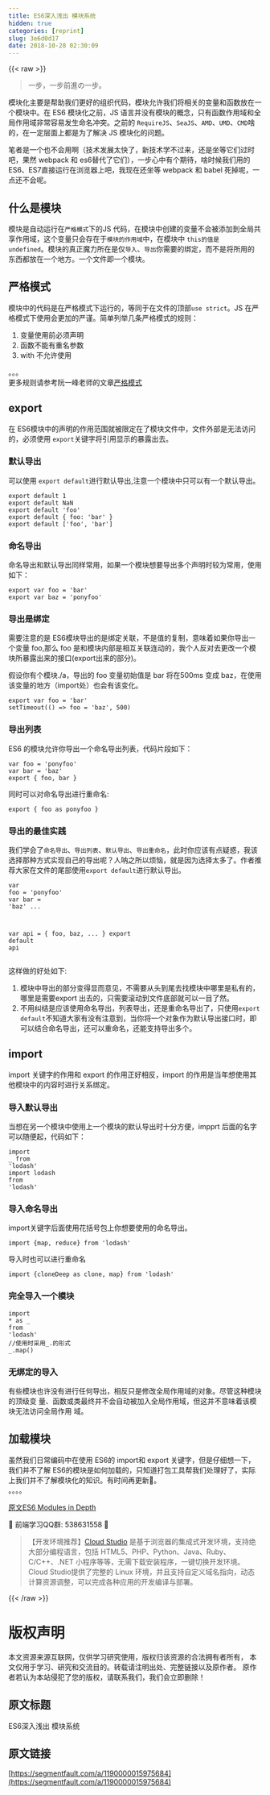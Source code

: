 ```yaml
---
title: ES6深入浅出 模块系统
hidden: true
categories: [reprint]
slug: 3e6d0d17
date: 2018-10-28 02:30:09
---
```


{{< raw >}}
<blockquote>&#x4E00;&#x6B65;&#xFF0C;&#x4E00;&#x6B65;&#x524D;&#x9032;&#x306E;&#x4E00;&#x6B65;&#x3002;</blockquote><p>&#x6A21;&#x5757;&#x5316;&#x4E3B;&#x8981;&#x662F;&#x5E2E;&#x52A9;&#x6211;&#x4EEC;&#x66F4;&#x597D;&#x7684;&#x7EC4;&#x7EC7;&#x4EE3;&#x7801;&#xFF0C;&#x6A21;&#x5757;&#x5141;&#x8BB8;&#x6211;&#x4EEC;&#x5C06;&#x76F8;&#x5173;&#x7684;&#x53D8;&#x91CF;&#x548C;&#x51FD;&#x6570;&#x653E;&#x5728;&#x4E00;&#x4E2A;&#x6A21;&#x5757;&#x4E2D;&#x3002;&#x5728; ES6 &#x6A21;&#x5757;&#x5316;&#x4E4B;&#x524D;&#xFF0C;JS &#x8BED;&#x8A00;&#x5E76;&#x6CA1;&#x6709;&#x6A21;&#x5757;&#x7684;&#x6982;&#x5FF5;&#xFF0C;&#x53EA;&#x6709;&#x51FD;&#x6570;&#x4F5C;&#x7528;&#x57DF;&#x548C;&#x5168;&#x5C40;&#x4F5C;&#x7528;&#x57DF;&#x975E;&#x5E38;&#x5BB9;&#x6613;&#x53D1;&#x751F;&#x547D;&#x540D;&#x51B2;&#x7A81;&#x3002;&#x4E4B;&#x524D;&#x7684; <code>RequireJS</code>&#x3001;<code>SeaJS</code>&#x3001;<code>AMD</code>&#x3001;<code>UMD</code>&#x3001;<code>CMD</code>&#x5565;&#x7684;&#xFF0C;&#x5728;&#x4E00;&#x5B9A;&#x5C42;&#x9762;&#x4E0A;&#x90FD;&#x662F;&#x4E3A;&#x4E86;&#x89E3;&#x51B3; JS &#x6A21;&#x5757;&#x5316;&#x7684;&#x95EE;&#x9898;&#x3002;</p><p>&#x7B14;&#x8005;&#x662F;&#x4E00;&#x4E2A;&#x4E5F;&#x4E0D;&#x4F1A;&#x7528;&#x554A;&#xFF08;&#x6280;&#x672F;&#x53D1;&#x5C55;&#x592A;&#x5FEB;&#x4E86;&#xFF0C;&#x65B0;&#x6280;&#x672F;&#x5B66;&#x4E0D;&#x8FC7;&#x6765;&#xFF0C;&#x8FD8;&#x662F;&#x5750;&#x7B49;&#x5B83;&#x4EEC;&#x8FC7;&#x65F6;&#x5427;&#xFF0C;&#x679C;&#x7136; webpack &#x548C; es6&#x66FF;&#x4EE3;&#x4E86;&#x5B83;&#x4EEC;&#xFF09;&#xFF0C;&#x4E00;&#x6B65;&#x5FC3;&#x4E2D;&#x6709;&#x4E2A;&#x671F;&#x5F85;&#xFF0C;&#x5565;&#x65F6;&#x5019;&#x6211;&#x4EEC;&#x7528;&#x7684; ES6&#x3001;ES7&#x76F4;&#x63A5;&#x8FD0;&#x884C;&#x5728;&#x6D4F;&#x89C8;&#x5668;&#x4E0A;&#x5427;&#xFF0C;&#x6211;&#x73B0;&#x5728;&#x8FD8;&#x5750;&#x7B49; webpack &#x548C; babel &#x6B7B;&#x6389;&#x5462;&#xFF0C;&#x4E00;&#x70B9;&#x8FD8;&#x4E0D;&#x4F1A;&#x5462;&#x3002;</p><h2 id="articleHeader0">&#x4EC0;&#x4E48;&#x662F;&#x6A21;&#x5757;</h2><p>&#x6A21;&#x5757;&#x662F;&#x81EA;&#x52A8;&#x8FD0;&#x884C;&#x5728;<code>&#x4E25;&#x683C;&#x6A21;&#x5F0F;</code>&#x4E0B;&#x7684;JS &#x4EE3;&#x7801;&#xFF0C;&#x5728;&#x6A21;&#x5757;&#x4E2D;&#x521B;&#x5EFA;&#x7684;&#x53D8;&#x91CF;&#x4E0D;&#x4F1A;&#x88AB;&#x6DFB;&#x52A0;&#x5230;&#x5168;&#x5C40;&#x5171;&#x4EAB;&#x4F5C;&#x7528;&#x57DF;&#xFF0C;&#x8FD9;&#x4E2A;&#x53D8;&#x91CF;&#x53EA;&#x4F1A;&#x5B58;&#x5728;&#x4E8E;<code>&#x6A21;&#x5757;&#x7684;&#x4F5C;&#x7528;&#x57DF;</code>&#x4E2D;&#xFF0C;&#x5728;&#x6A21;&#x5757;&#x4E2D; <code>this&#x7684;&#x503C;&#x662F; undefined</code>&#x3002;&#x6A21;&#x5757;&#x7684;&#x771F;&#x6B63;&#x9B54;&#x529B;&#x6240;&#x5728;&#x662F;&#x4EC5;<code>&#x5BFC;&#x5165;</code>&#x3001;<code>&#x5BFC;&#x51FA;</code>&#x4F60;&#x9700;&#x8981;&#x7684;&#x7ED1;&#x5B9A;&#xFF0C;&#x800C;&#x4E0D;&#x662F;&#x5C06;&#x6240;&#x7528;&#x7684;&#x4E1C;&#x897F;&#x90FD;&#x653E;&#x5728;&#x4E00;&#x4E2A;&#x5730;&#x65B9;&#x3002;&#x4E00;&#x4E2A;&#x6587;&#x4EF6;&#x5373;&#x4E00;&#x4E2A;&#x6A21;&#x5757;&#x3002;</p><h2 id="articleHeader1">&#x4E25;&#x683C;&#x6A21;&#x5F0F;</h2><p>&#x6A21;&#x5757;&#x4E2D;&#x7684;&#x4EE3;&#x7801;&#x662F;&#x5728;&#x4E25;&#x683C;&#x6A21;&#x5F0F;&#x4E0B;&#x8FD0;&#x884C;&#x7684;&#xFF0C;&#x7B49;&#x540C;&#x4E8E;&#x5728;&#x6587;&#x4EF6;&#x7684;&#x9876;&#x90E8;<code>use strict</code>&#x3002;JS &#x5728;&#x4E25;&#x683C;&#x6A21;&#x5F0F;&#x4E0B;&#x4F7F;&#x7528;&#x4F1A;&#x66F4;&#x52A0;&#x7684;&#x4E25;&#x8C28;&#x3002;&#x7B80;&#x5355;&#x5217;&#x4E3E;&#x51E0;&#x6761;&#x4E25;&#x683C;&#x6A21;&#x5F0F;&#x7684;&#x89C4;&#x5219;&#xFF1A;</p><ol><li>&#x53D8;&#x91CF;&#x4F7F;&#x7528;&#x524D;&#x5FC5;&#x987B;&#x58F0;&#x660E;</li><li>&#x51FD;&#x6570;&#x4E0D;&#x80FD;&#x6709;&#x91CD;&#x540D;&#x53C2;&#x6570;</li><li>with &#x4E0D;&#x5141;&#x8BB8;&#x4F7F;&#x7528;</li></ol><p>&#x3002;&#x3002;&#x3002;<br>&#x66F4;&#x591A;&#x89C4;&#x5219;&#x8BF7;&#x53C2;&#x8003;&#x962E;&#x4E00;&#x5CF0;&#x8001;&#x5E08;&#x7684;&#x6587;&#x7AE0;<a href="http://es6.ruanyifeng.com/#docs/module#%E4%B8%A5%E6%A0%BC%E6%A8%A1%E5%BC%8F" rel="nofollow noreferrer" target="_blank">&#x4E25;&#x683C;&#x6A21;&#x5F0F;</a></p><h2 id="articleHeader2">export</h2><p>&#x5728; ES6&#x6A21;&#x5757;&#x4E2D;&#x7684;&#x58F0;&#x660E;&#x7684;&#x4F5C;&#x7528;&#x8303;&#x56F4;&#x5C31;&#x88AB;&#x9650;&#x5B9A;&#x5728;&#x4E86;&#x6A21;&#x5757;&#x6587;&#x4EF6;&#x4E2D;&#xFF0C;&#x6587;&#x4EF6;&#x5916;&#x90E8;&#x662F;&#x65E0;&#x6CD5;&#x8BBF;&#x95EE;&#x7684;&#xFF0C;&#x5FC5;&#x987B;&#x4F7F;&#x7528; <code>export</code>&#x5173;&#x952E;&#x5B57;&#x5C06;&#x5F15;&#x7528;&#x663E;&#x793A;&#x7684;&#x66B4;&#x9732;&#x51FA;&#x53BB;&#x3002;</p><h3 id="articleHeader3">&#x9ED8;&#x8BA4;&#x5BFC;&#x51FA;</h3><p>&#x53EF;&#x4EE5;&#x4F7F;&#x7528; <code>export default</code>&#x8FDB;&#x884C;&#x9ED8;&#x8BA4;&#x5BFC;&#x51FA;,&#x6CE8;&#x610F;&#x4E00;&#x4E2A;&#x6A21;&#x5757;&#x4E2D;&#x53EA;&#x53EF;&#x4EE5;&#x6709;&#x4E00;&#x4E2A;&#x9ED8;&#x8BA4;&#x5BFC;&#x51FA;&#x3002;</p><div class="widget-codetool" style="display:none"><div class="widget-codetool--inner"><span class="selectCode code-tool" data-toggle="tooltip" data-placement="top" title="" data-original-title="&#x5168;&#x9009;"></span> <span type="button" class="copyCode code-tool" data-toggle="tooltip" data-placement="top" data-clipboard-text="export default 1
export default NaN
export default &apos;foo&apos;
export default { foo: &apos;bar&apos; }
export default [&apos;foo&apos;, &apos;bar&apos;]" title="" data-original-title="&#x590D;&#x5236;"></span> <span type="button" class="saveToNote code-tool" data-toggle="tooltip" data-placement="top" title="" data-original-title="&#x653E;&#x8FDB;&#x7B14;&#x8BB0;"></span></div></div><pre class="javascript hljs"><code class="js"><span class="hljs-keyword">export</span> <span class="hljs-keyword">default</span> <span class="hljs-number">1</span>
<span class="hljs-keyword">export</span> <span class="hljs-keyword">default</span> <span class="hljs-literal">NaN</span>
<span class="hljs-keyword">export</span> <span class="hljs-keyword">default</span> <span class="hljs-string">&apos;foo&apos;</span>
<span class="hljs-keyword">export</span> <span class="hljs-keyword">default</span> { <span class="hljs-attr">foo</span>: <span class="hljs-string">&apos;bar&apos;</span> }
<span class="hljs-keyword">export</span> <span class="hljs-keyword">default</span> [<span class="hljs-string">&apos;foo&apos;</span>, <span class="hljs-string">&apos;bar&apos;</span>]</code></pre><h3 id="articleHeader4">&#x547D;&#x540D;&#x5BFC;&#x51FA;</h3><p>&#x547D;&#x540D;&#x5BFC;&#x51FA;&#x548C;&#x9ED8;&#x8BA4;&#x5BFC;&#x51FA;&#x540C;&#x6837;&#x5E38;&#x7528;&#xFF0C;&#x5982;&#x679C;&#x4E00;&#x4E2A;&#x6A21;&#x5757;&#x60F3;&#x8981;&#x5BFC;&#x51FA;&#x591A;&#x4E2A;&#x58F0;&#x660E;&#x65F6;&#x8F83;&#x4E3A;&#x5E38;&#x7528;&#xFF0C;&#x4F7F;&#x7528;&#x5982;&#x4E0B;&#xFF1A;</p><div class="widget-codetool" style="display:none"><div class="widget-codetool--inner"><span class="selectCode code-tool" data-toggle="tooltip" data-placement="top" title="" data-original-title="&#x5168;&#x9009;"></span> <span type="button" class="copyCode code-tool" data-toggle="tooltip" data-placement="top" data-clipboard-text="export var foo = &apos;bar&apos;
export var baz = &apos;ponyfoo&apos;" title="" data-original-title="&#x590D;&#x5236;"></span> <span type="button" class="saveToNote code-tool" data-toggle="tooltip" data-placement="top" title="" data-original-title="&#x653E;&#x8FDB;&#x7B14;&#x8BB0;"></span></div></div><pre class="javascript hljs"><code class="js"><span class="hljs-keyword">export</span> <span class="hljs-keyword">var</span> foo = <span class="hljs-string">&apos;bar&apos;</span>
<span class="hljs-keyword">export</span> <span class="hljs-keyword">var</span> baz = <span class="hljs-string">&apos;ponyfoo&apos;</span></code></pre><h3 id="articleHeader5">&#x5BFC;&#x51FA;&#x662F;&#x7ED1;&#x5B9A;</h3><p>&#x9700;&#x8981;&#x6CE8;&#x610F;&#x7684;&#x662F; ES6&#x6A21;&#x5757;&#x5BFC;&#x51FA;&#x7684;&#x662F;&#x7ED1;&#x5B9A;&#x5173;&#x8054;&#xFF0C;&#x4E0D;&#x662F;&#x503C;&#x7684;&#x590D;&#x5236;&#xFF0C;&#x610F;&#x5473;&#x7740;&#x5982;&#x679C;&#x4F60;&#x5BFC;&#x51FA;&#x4E00;&#x4E2A;&#x53D8;&#x91CF; foo,&#x90A3;&#x4E48; foo &#x662F;&#x548C;&#x6A21;&#x5757;&#x5185;&#x90E8;&#x662F;&#x76F8;&#x4E92;&#x5173;&#x8054;&#x8FDE;&#x52A8;&#x7684;&#xFF0C;&#x6211;&#x4E2A;&#x4EBA;&#x53CD;&#x5BF9;&#x53BB;&#x66F4;&#x6539;&#x4E00;&#x4E2A;&#x6A21;&#x5757;&#x6240;&#x66B4;&#x9732;&#x51FA;&#x6765;&#x7684;&#x63A5;&#x53E3;(export&#x51FA;&#x6765;&#x7684;&#x90E8;&#x5206;)&#x3002;</p><p>&#x5047;&#x8BBE;&#x4F60;&#x6709;&#x4E2A;&#x6A21;&#x5757;./a&#xFF0C;&#x5BFC;&#x51FA;&#x7684; foo &#x53D8;&#x91CF;&#x521D;&#x59CB;&#x503C;&#x662F; bar &#x5C06;&#x5728;500ms &#x53D8;&#x6210; baz&#xFF0C;&#x5728;&#x4F7F;&#x7528;&#x8BE5;&#x53D8;&#x91CF;&#x7684;&#x5730;&#x65B9;&#xFF08;import&#x5904;&#xFF09;&#x4E5F;&#x4F1A;&#x6709;&#x8BE5;&#x53D8;&#x5316;&#x3002;</p><div class="widget-codetool" style="display:none"><div class="widget-codetool--inner"><span class="selectCode code-tool" data-toggle="tooltip" data-placement="top" title="" data-original-title="&#x5168;&#x9009;"></span> <span type="button" class="copyCode code-tool" data-toggle="tooltip" data-placement="top" data-clipboard-text="export var foo = &apos;bar&apos;
setTimeout(() =&gt; foo = &apos;baz&apos;, 500)" title="" data-original-title="&#x590D;&#x5236;"></span> <span type="button" class="saveToNote code-tool" data-toggle="tooltip" data-placement="top" title="" data-original-title="&#x653E;&#x8FDB;&#x7B14;&#x8BB0;"></span></div></div><pre class="javascript hljs"><code class="js"><span class="hljs-keyword">export</span> <span class="hljs-keyword">var</span> foo = <span class="hljs-string">&apos;bar&apos;</span>
setTimeout(<span class="hljs-function"><span class="hljs-params">()</span> =&gt;</span> foo = <span class="hljs-string">&apos;baz&apos;</span>, <span class="hljs-number">500</span>)</code></pre><h3 id="articleHeader6">&#x5BFC;&#x51FA;&#x5217;&#x8868;</h3><p>ES6 &#x7684;&#x6A21;&#x5757;&#x5141;&#x8BB8;&#x4F60;&#x5BFC;&#x51FA;&#x4E00;&#x4E2A;&#x547D;&#x540D;&#x5BFC;&#x51FA;&#x5217;&#x8868;&#xFF0C;&#x4EE3;&#x7801;&#x7247;&#x6BB5;&#x5982;&#x4E0B;&#xFF1A;</p><div class="widget-codetool" style="display:none"><div class="widget-codetool--inner"><span class="selectCode code-tool" data-toggle="tooltip" data-placement="top" title="" data-original-title="&#x5168;&#x9009;"></span> <span type="button" class="copyCode code-tool" data-toggle="tooltip" data-placement="top" data-clipboard-text="var foo = &apos;ponyfoo&apos;
var bar = &apos;baz&apos;
export { foo, bar }" title="" data-original-title="&#x590D;&#x5236;"></span> <span type="button" class="saveToNote code-tool" data-toggle="tooltip" data-placement="top" title="" data-original-title="&#x653E;&#x8FDB;&#x7B14;&#x8BB0;"></span></div></div><pre class="javascript hljs"><code class="js"><span class="hljs-keyword">var</span> foo = <span class="hljs-string">&apos;ponyfoo&apos;</span>
<span class="hljs-keyword">var</span> bar = <span class="hljs-string">&apos;baz&apos;</span>
<span class="hljs-keyword">export</span> { foo, bar }</code></pre><p>&#x540C;&#x65F6;&#x53EF;&#x4EE5;&#x5BF9;&#x547D;&#x540D;&#x5BFC;&#x51FA;&#x8FDB;&#x884C;&#x91CD;&#x547D;&#x540D;:</p><div class="widget-codetool" style="display:none"><div class="widget-codetool--inner"><span class="selectCode code-tool" data-toggle="tooltip" data-placement="top" title="" data-original-title="&#x5168;&#x9009;"></span> <span type="button" class="copyCode code-tool" data-toggle="tooltip" data-placement="top" data-clipboard-text="export { foo as ponyfoo }" title="" data-original-title="&#x590D;&#x5236;"></span> <span type="button" class="saveToNote code-tool" data-toggle="tooltip" data-placement="top" title="" data-original-title="&#x653E;&#x8FDB;&#x7B14;&#x8BB0;"></span></div></div><pre class="javascript hljs"><code class="js" style="word-break:break-word;white-space:initial"><span class="hljs-keyword">export</span> { foo <span class="hljs-keyword">as</span> ponyfoo }</code></pre><h3 id="articleHeader7">&#x5BFC;&#x51FA;&#x7684;&#x6700;&#x4F73;&#x5B9E;&#x8DF5;</h3><p>&#x6211;&#x4EEC;&#x5B66;&#x4F1A;&#x4E86;<code>&#x547D;&#x540D;&#x5BFC;&#x51FA;</code>&#x3001;<code>&#x5BFC;&#x51FA;&#x5217;&#x8868;</code>&#x3001;<code>&#x9ED8;&#x8BA4;&#x5BFC;&#x51FA;</code>&#x3001;<code>&#x5BFC;&#x51FA;&#x91CD;&#x547D;&#x540D;</code>&#xFF0C;&#x6B64;&#x65F6;&#x4F60;&#x5E94;&#x8BE5;&#x6709;&#x70B9;&#x7591;&#x60D1;&#xFF0C;&#x6211;&#x8BE5;&#x9009;&#x62E9;&#x90A3;&#x79CD;&#x65B9;&#x5F0F;&#x5B9E;&#x73B0;&#x81EA;&#x5DF1;&#x7684;&#x5BFC;&#x51FA;&#x5462;&#xFF1F;&#x4EBA;&#x5450;&#x4E4B;&#x6240;&#x4EE5;&#x70E6;&#x607C;&#xFF0C;&#x5C31;&#x662F;&#x56E0;&#x4E3A;&#x9009;&#x62E9;&#x592A;&#x591A;&#x4E86;&#x3002;&#x4F5C;&#x8005;&#x63A8;&#x8350;&#x5927;&#x5BB6;&#x5728;&#x6587;&#x4EF6;&#x7684;&#x5C3E;&#x90E8;&#x4F7F;&#x7528;<code>export default</code>&#x8FDB;&#x884C;&#x9ED8;&#x8BA4;&#x5BFC;&#x51FA;&#x3002;</p><div class="widget-codetool" style="display:none"><div class="widget-codetool--inner"><span class="selectCode code-tool" data-toggle="tooltip" data-placement="top" title="" data-original-title="&#x5168;&#x9009;"></span> <span type="button" class="copyCode code-tool" data-toggle="tooltip" data-placement="top" data-clipboard-text="var foo = &apos;ponyfoo&apos;
var bar = &apos;baz&apos;
...

var api = {
  foo,
  baz,
  ...
}
export default api" title="" data-original-title="&#x590D;&#x5236;"></span> <span type="button" class="saveToNote code-tool" data-toggle="tooltip" data-placement="top" title="" data-original-title="&#x653E;&#x8FDB;&#x7B14;&#x8BB0;"></span></div></div><pre class="javascript hljs"><code class="js"><span class="hljs-keyword">var</span> foo = <span class="hljs-string">&apos;ponyfoo&apos;</span>
<span class="hljs-keyword">var</span> bar = <span class="hljs-string">&apos;baz&apos;</span>
...

var api = {
  foo,
  baz,
  ...
}
<span class="hljs-keyword">export</span> <span class="hljs-keyword">default</span> api</code></pre><p>&#x8FD9;&#x6837;&#x505A;&#x7684;&#x597D;&#x5904;&#x5982;&#x4E0B;:</p><ol><li>&#x6A21;&#x5757;&#x4E2D;&#x5BFC;&#x51FA;&#x7684;&#x90E8;&#x5206;&#x53D8;&#x5F97;&#x663E;&#x800C;&#x610F;&#x89C1;&#xFF0C;&#x4E0D;&#x9700;&#x8981;&#x4ECE;&#x5934;&#x5230;&#x5C3E;&#x53BB;&#x627E;&#x6A21;&#x5757;&#x4E2D;&#x54EA;&#x91CC;&#x662F;&#x79C1;&#x6709;&#x7684;&#xFF0C;&#x54EA;&#x91CC;&#x662F;&#x9700;&#x8981;export &#x51FA;&#x53BB;&#x7684;&#xFF0C;&#x53EA;&#x9700;&#x8981;&#x6EDA;&#x52A8;&#x5230;&#x6587;&#x4EF6;&#x5E95;&#x90E8;&#x5C31;&#x53EF;&#x4EE5;&#x4E00;&#x76EE;&#x4E86;&#x7136;&#x3002;</li><li>&#x4E0D;&#x7528;&#x7EA0;&#x7ED3;&#x662F;&#x5E94;&#x8BE5;&#x4F7F;&#x7528;&#x547D;&#x540D;&#x5BFC;&#x51FA;&#xFF0C;&#x5217;&#x8868;&#x5BFC;&#x51FA;&#xFF0C;&#x8FD8;&#x662F;&#x91CD;&#x547D;&#x540D;&#x5BFC;&#x51FA;&#x4E86;&#xFF0C;&#x53EA;&#x4F7F;&#x7528;<code>export default</code>&#x4E0D;&#x77E5;&#x9053;&#x5927;&#x5BB6;&#x6709;&#x6CA1;&#x6709;&#x6CE8;&#x610F;&#x5230;&#xFF0C;&#x5F53;&#x4F60;&#x5C06;&#x4E00;&#x4E2A;&#x5BF9;&#x8C61;&#x4F5C;&#x4E3A;&#x9ED8;&#x8BA4;&#x5BFC;&#x51FA;&#x63A5;&#x53E3;&#x65F6;&#xFF0C;&#x5373;&#x53EF;&#x4EE5;&#x7ED3;&#x5408;&#x547D;&#x540D;&#x5BFC;&#x51FA;&#xFF0C;&#x8FD8;&#x53EF;&#x4EE5;&#x91CD;&#x547D;&#x540D;&#xFF0C;&#x8FD8;&#x80FD;&#x652F;&#x6301;&#x5BFC;&#x51FA;&#x591A;&#x4E2A;&#x3002;</li></ol><h2 id="articleHeader8">import</h2><p>import &#x5173;&#x952E;&#x5B57;&#x7684;&#x4F5C;&#x7528;&#x548C; export &#x7684;&#x4F5C;&#x7528;&#x6B63;&#x597D;&#x76F8;&#x53CD;&#xFF0C;import &#x7684;&#x4F5C;&#x7528;&#x662F;&#x5F53;&#x5E74;&#x60F3;&#x4F7F;&#x7528;&#x5176;&#x4ED6;&#x6A21;&#x5757;&#x4E2D;&#x7684;&#x5185;&#x5BB9;&#x65F6;&#x8FDB;&#x884C;&#x5173;&#x7CFB;&#x7ED1;&#x5B9A;&#x3002;</p><h3 id="articleHeader9">&#x5BFC;&#x5165;&#x9ED8;&#x8BA4;&#x5BFC;&#x51FA;</h3><p>&#x5F53;&#x60F3;&#x5728;&#x53E6;&#x4E00;&#x4E2A;&#x6A21;&#x5757;&#x4E2D;&#x4F7F;&#x7528;&#x4E0A;&#x4E00;&#x4E2A;&#x6A21;&#x5757;&#x7684;&#x9ED8;&#x8BA4;&#x5BFC;&#x51FA;&#x65F6;&#x5341;&#x5206;&#x65B9;&#x4FBF;&#xFF0C;impprt &#x540E;&#x9762;&#x7684;&#x540D;&#x5B57;&#x53EF;&#x4EE5;&#x968F;&#x4FBF;&#x8D77;&#xFF0C;&#x4EE3;&#x7801;&#x5982;&#x4E0B;&#xFF1A;</p><div class="widget-codetool" style="display:none"><div class="widget-codetool--inner"><span class="selectCode code-tool" data-toggle="tooltip" data-placement="top" title="" data-original-title="&#x5168;&#x9009;"></span> <span type="button" class="copyCode code-tool" data-toggle="tooltip" data-placement="top" data-clipboard-text="import _ from &apos;lodash&apos;
import lodash from &apos;lodash&apos;" title="" data-original-title="&#x590D;&#x5236;"></span> <span type="button" class="saveToNote code-tool" data-toggle="tooltip" data-placement="top" title="" data-original-title="&#x653E;&#x8FDB;&#x7B14;&#x8BB0;"></span></div></div><pre class="javascript hljs"><code class="js"><span class="hljs-keyword">import</span> _ <span class="hljs-keyword">from</span> <span class="hljs-string">&apos;lodash&apos;</span>
<span class="hljs-keyword">import</span> lodash <span class="hljs-keyword">from</span> <span class="hljs-string">&apos;lodash&apos;</span></code></pre><h3 id="articleHeader10">&#x5BFC;&#x5165;&#x547D;&#x540D;&#x5BFC;&#x51FA;</h3><p>import&#x5173;&#x952E;&#x5B57;&#x540E;&#x9762;&#x4F7F;&#x7528;&#x82B1;&#x62EC;&#x53F7;&#x5305;&#x4E0A;&#x4F60;&#x60F3;&#x8981;&#x4F7F;&#x7528;&#x7684;&#x547D;&#x540D;&#x5BFC;&#x51FA;&#x3002;</p><div class="widget-codetool" style="display:none"><div class="widget-codetool--inner"><span class="selectCode code-tool" data-toggle="tooltip" data-placement="top" title="" data-original-title="&#x5168;&#x9009;"></span> <span type="button" class="copyCode code-tool" data-toggle="tooltip" data-placement="top" data-clipboard-text="import {map, reduce} from &apos;lodash&apos;" title="" data-original-title="&#x590D;&#x5236;"></span> <span type="button" class="saveToNote code-tool" data-toggle="tooltip" data-placement="top" title="" data-original-title="&#x653E;&#x8FDB;&#x7B14;&#x8BB0;"></span></div></div><pre class="javascript hljs"><code class="js" style="word-break:break-word;white-space:initial"><span class="hljs-keyword">import</span> {map, reduce} <span class="hljs-keyword">from</span> <span class="hljs-string">&apos;lodash&apos;</span></code></pre><p>&#x5BFC;&#x5165;&#x65F6;&#x4E5F;&#x53EF;&#x4EE5;&#x8FDB;&#x884C;&#x91CD;&#x547D;&#x540D;</p><div class="widget-codetool" style="display:none"><div class="widget-codetool--inner"><span class="selectCode code-tool" data-toggle="tooltip" data-placement="top" title="" data-original-title="&#x5168;&#x9009;"></span> <span type="button" class="copyCode code-tool" data-toggle="tooltip" data-placement="top" data-clipboard-text="import {cloneDeep as clone, map} from &apos;lodash&apos;" title="" data-original-title="&#x590D;&#x5236;"></span> <span type="button" class="saveToNote code-tool" data-toggle="tooltip" data-placement="top" title="" data-original-title="&#x653E;&#x8FDB;&#x7B14;&#x8BB0;"></span></div></div><pre class="javascript hljs"><code class="js" style="word-break:break-word;white-space:initial"><span class="hljs-keyword">import</span> {cloneDeep <span class="hljs-keyword">as</span> clone, map} <span class="hljs-keyword">from</span> <span class="hljs-string">&apos;lodash&apos;</span></code></pre><h3 id="articleHeader11">&#x5B8C;&#x5168;&#x5BFC;&#x5165;&#x4E00;&#x4E2A;&#x6A21;&#x5757;</h3><div class="widget-codetool" style="display:none"><div class="widget-codetool--inner"><span class="selectCode code-tool" data-toggle="tooltip" data-placement="top" title="" data-original-title="&#x5168;&#x9009;"></span> <span type="button" class="copyCode code-tool" data-toggle="tooltip" data-placement="top" data-clipboard-text="import * as _ from &apos;lodash&apos;
//&#x4F7F;&#x7528;&#x65F6;&#x91C7;&#x7528;_.&#x7684;&#x5F62;&#x5F0F;
_.map()" title="" data-original-title="&#x590D;&#x5236;"></span> <span type="button" class="saveToNote code-tool" data-toggle="tooltip" data-placement="top" title="" data-original-title="&#x653E;&#x8FDB;&#x7B14;&#x8BB0;"></span></div></div><pre class="javascript hljs"><code class="js"><span class="hljs-keyword">import</span> * <span class="hljs-keyword">as</span> _ <span class="hljs-keyword">from</span> <span class="hljs-string">&apos;lodash&apos;</span>
<span class="hljs-comment">//&#x4F7F;&#x7528;&#x65F6;&#x91C7;&#x7528;_.&#x7684;&#x5F62;&#x5F0F;</span>
_.map()</code></pre><h3 id="articleHeader12">&#x65E0;&#x7ED1;&#x5B9A;&#x7684;&#x5BFC;&#x5165;</h3><p>&#x6709;&#x4E9B;&#x6A21;&#x5757;&#x4E5F;&#x8BB8;&#x6CA1;&#x6709;&#x8FDB;&#x884C;&#x4EFB;&#x4F55;&#x5BFC;&#x51FA;&#xFF0C;&#x76F8;&#x53CD;&#x53EA;&#x662F;&#x4FEE;&#x6539;&#x5168;&#x5C40;&#x4F5C;&#x7528;&#x57DF;&#x7684;&#x5BF9;&#x8C61;&#x3002;&#x5C3D;&#x7BA1;&#x8FD9;&#x79CD;&#x6A21;&#x5757;&#x7684;&#x9876;&#x7EA7;&#x53D8; &#x91CF;&#x3001;&#x51FD;&#x6570;&#x6216;&#x7C7B;&#x6700;&#x7EC8;&#x5E76;&#x4E0D;&#x4F1A;&#x81EA;&#x52A8;&#x88AB;&#x52A0;&#x5165;&#x5168;&#x5C40;&#x4F5C;&#x7528;&#x57DF;&#xFF0C;&#x4F46;&#x8FD9;&#x5E76;&#x4E0D;&#x610F;&#x5473;&#x7740;&#x8BE5;&#x6A21;&#x5757;&#x65E0;&#x6CD5;&#x8BBF;&#x95EE;&#x5168;&#x5C40;&#x4F5C;&#x7528; &#x57DF;&#x3002;</p><h2 id="articleHeader13">&#x52A0;&#x8F7D;&#x6A21;&#x5757;</h2><p>&#x867D;&#x7136;&#x6211;&#x4EEC;&#x65E5;&#x5E38;&#x7F16;&#x7801;&#x4E2D;&#x5728;&#x4F7F;&#x7528; ES6&#x7684; import&#x548C; export &#x5173;&#x952E;&#x5B57;&#xFF0C;&#x4F46;&#x662F;&#x4ED4;&#x7EC6;&#x60F3;&#x4E00;&#x4E0B;&#xFF0C;&#x6211;&#x4EEC;&#x5E76;&#x4E0D;&#x4E86;&#x89E3; ES6&#x7684;&#x6A21;&#x5757;&#x662F;&#x5982;&#x4F55;&#x52A0;&#x8F7D;&#x7684;&#xFF0C;&#x53EA;&#x77E5;&#x9053;&#x6253;&#x5305;&#x5DE5;&#x5177;&#x5E2E;&#x6211;&#x4EEC;&#x5904;&#x7406;&#x597D;&#x4E86;&#xFF0C;&#x5B9E;&#x9645;&#x4E0A;&#x6211;&#x4EEC;&#x5E76;&#x4E0D;&#x4E86;&#x89E3;&#x6A21;&#x5757;&#x5316;&#x7684;&#x77E5;&#x8BC6;&#x3002;&#x6709;&#x65F6;&#x95F4;&#x518D;&#x66F4;&#x65B0;&#x1F47B;&#x3002;<br>&#x3002;&#x3002;&#x3002;&#x3002;</p><p><a href="https://ponyfoo.com/articles/es6-modules-in-depth" rel="nofollow noreferrer" target="_blank">&#x539F;&#x6587;ES6 Modules in Depth</a></p><p>&#x1F31A; &#x524D;&#x7AEF;&#x5B66;&#x4E60;QQ&#x7FA4;: 538631558 &#x1F31A;</p><blockquote>&#x3010;&#x5F00;&#x53D1;&#x73AF;&#x5883;&#x63A8;&#x8350;&#x3011;<a href="https://studio.coding.net/intro" rel="nofollow noreferrer" target="_blank">Cloud Studio</a> &#x662F;&#x57FA;&#x4E8E;&#x6D4F;&#x89C8;&#x5668;&#x7684;&#x96C6;&#x6210;&#x5F0F;&#x5F00;&#x53D1;&#x73AF;&#x5883;&#xFF0C;&#x652F;&#x6301;&#x7EDD;&#x5927;&#x90E8;&#x5206;&#x7F16;&#x7A0B;&#x8BED;&#x8A00;&#xFF0C;&#x5305;&#x62EC; HTML5&#x3001;PHP&#x3001;Python&#x3001;Java&#x3001;Ruby&#x3001;C/C++&#x3001;.NET &#x5C0F;&#x7A0B;&#x5E8F;&#x7B49;&#x7B49;&#xFF0C;&#x65E0;&#x9700;&#x4E0B;&#x8F7D;&#x5B89;&#x88C5;&#x7A0B;&#x5E8F;&#xFF0C;&#x4E00;&#x952E;&#x5207;&#x6362;&#x5F00;&#x53D1;&#x73AF;&#x5883;&#x3002; Cloud Studio&#x63D0;&#x4F9B;&#x4E86;&#x5B8C;&#x6574;&#x7684; Linux &#x73AF;&#x5883;&#xFF0C;&#x5E76;&#x4E14;&#x652F;&#x6301;&#x81EA;&#x5B9A;&#x4E49;&#x57DF;&#x540D;&#x6307;&#x5411;&#xFF0C;&#x52A8;&#x6001;&#x8BA1;&#x7B97;&#x8D44;&#x6E90;&#x8C03;&#x6574;&#xFF0C;&#x53EF;&#x4EE5;&#x5B8C;&#x6210;&#x5404;&#x79CD;&#x5E94;&#x7528;&#x7684;&#x5F00;&#x53D1;&#x7F16;&#x8BD1;&#x4E0E;&#x90E8;&#x7F72;&#x3002;</blockquote>
{{< /raw >}}

# 版权声明
本文资源来源互联网，仅供学习研究使用，版权归该资源的合法拥有者所有，
本文仅用于学习、研究和交流目的。转载请注明出处、完整链接以及原作者。
原作者若认为本站侵犯了您的版权，请联系我们，我们会立即删除！

## 原文标题
ES6深入浅出 模块系统

## 原文链接
[https://segmentfault.com/a/1190000015975684](https://segmentfault.com/a/1190000015975684)

